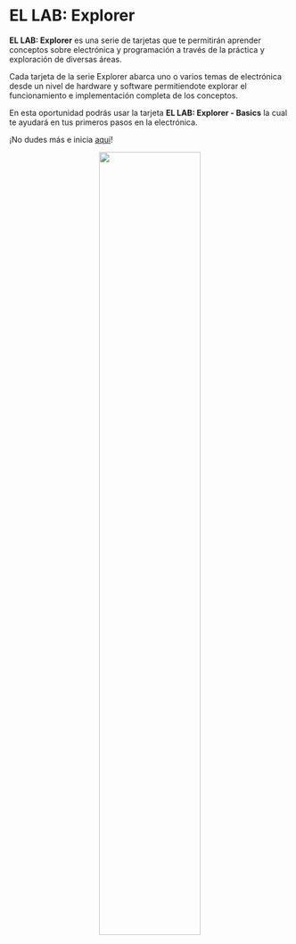 # EL LAB: Explorer
**EL LAB: Explorer** es una serie de tarjetas que te permitirán aprender conceptos sobre electrónica y programación a través de la práctica y exploración de diversas áreas.

Cada tarjeta de la serie Explorer abarca uno o varios temas de electrónica desde un nivel de hardware y software permitiendote explorar el funcionamiento e implementación completa de los conceptos.

En esta oportunidad podrás usar la tarjeta **EL LAB: Explorer - Basics** la cual te ayudará en tus primeros pasos en la electrónica. 

¡No dudes más e inicia [aquí](https://github.com/EL-LAB/EL-LAB_Explorer_Basics_Board/wiki/02.-EL-LAB:-Explorer-Basics)!

<p align="center">
  <img width="60%" height="60%" src="https://github.com/EL-LAB/EL-LAB_Explorer_Basics_Board/blob/master/Images/17d_TarjetaLista.jpg">
</p>

